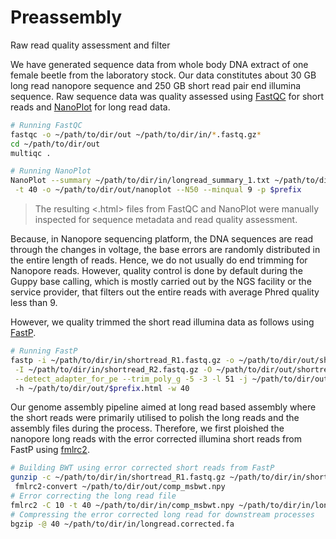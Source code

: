 # Preassembly
Raw read quality assessment and filter

We have generated sequence data from whole body DNA extract of one female beetle from the laboratory stock. Our data constitutes about 30 GB long read nanopore sequence and 250 GB short read pair end illumina sequence. Raw sequence data was quality assessed using [FastQC](https://github.com/s-andrews/FastQC) for short reads and [NanoPlot](https://github.com/wdecoster/NanoPlot) for long read data.

```bash
# Running FastQC
fastqc -o ~/path/to/dir/out ~/path/to/dir/in/*.fastq.gz*
cd ~/path/to/dir/out
multiqc .
```
```bash
# Running NanoPlot
NanoPlot --summary ~/path/to/dir/in/longread_summary_1.txt ~/path/to/dir/in/longread_summary_2.txt \
 -t 40 -o ~/path/to/dir/out/nanoplot --N50 --minqual 9 -p $prefix
```
> The resulting <.html> files from FastQC and NanoPlot were manually inspected for sequence metadata and read quality assessment.

Because, in Nanopore sequencing platform, the DNA sequences are read through the changes in voltage, the base errors are randomly distributed in the entire length of reads. Hence, we do not usually do end trimming for Nanopore reads. However, quality control is done by default during the Guppy base calling, which is mostly carried out by the NGS facility or the service provider, that filters out the entire reads with average Phred quality less than 9.

However, we quality trimmed the short read illumina data as follows using [FastP](https://github.com/OpenGene/fastp).
```bash
# Running FastP
fastp -i ~/path/to/dir/in/shortread_R1.fastq.gz -o ~/path/to/dir/out/shortread_R1.fastq.gz \
 -I ~/path/to/dir/in/shortread_R2.fastq.gz -O ~/path/to/dir/out/shortread_R2.fastq.gz \
 --detect_adapter_for_pe --trim_poly_g -5 -3 -l 51 -j ~/path/to/dir/out/$prefix.json \ 
 -h ~/path/to/dir/out/$prefix.html -w 40
```

Our genome assembly pipeline aimed at long read based assembly where the short reads were primarily utilised to polish the long reads and the assembly files during the process. Therefore, we first ploished the nanopore long reads with the error corrected illumina short reads from FastP using [fmlrc2](https://github.com/HudsonAlpha/fmlrc2).
```bash
# Building BWT using error corrected short reads from FastP
gunzip -c ~/path/to/dir/in/shortread_R1.fastq.gz ~/path/to/dir/in/shortread_R2.fastq.gz | awk 'NR % 4 == 2' | tr NT TN | ropebwt2 -LR | tr NT TN | \
 fmlrc2-convert ~/path/to/dir/out/comp_msbwt.npy
# Error correcting the long read file
fmlrc2 -C 10 -t 40 ~/path/to/dir/in/comp_msbwt.npy ~/path/to/dir/in/longread.fastq.gz ~/path/to/dir/out/longread.corrected.fa
# Compressing the error corrected long read for downstream processes
bgzip -@ 40 ~/path/to/dir/in/longread.corrected.fa
```

